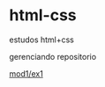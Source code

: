 # html-css
estudos html+css

gerenciando repositorio

<a href="https://danilo-sgalvao.github.io/html-css/exercicios/modulo%201/ex1/">mod1/ex1<a> 

